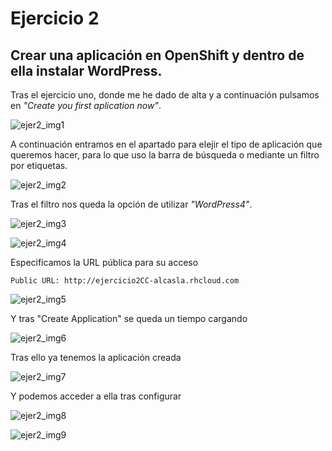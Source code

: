 # Ejercicio 2

## Crear una aplicación en OpenShift y dentro de ella instalar WordPress.

Tras el ejercicio uno, donde me he dado de alta y a continuación pulsamos en *"Create you first aplication now"*.

![ejer2_img1](http://googledrive.com/host/0B5Yam2FWqtZPOUY1RGEyY1ZKLXM/Ejercicio2_1.png)

A continuación entramos en el apartado para elejir el tipo de aplicación que queremos hacer, para lo que uso la barra de búsqueda o mediante un filtro por etiquetas.

![ejer2_img2](http://googledrive.com/host/0B5Yam2FWqtZPOUY1RGEyY1ZKLXM/Ejercicio2_2.png)

Tras el filtro nos queda la opción de utilizar *"WordPress4"*.

![ejer2_img3](http://googledrive.com/host/0B5Yam2FWqtZPOUY1RGEyY1ZKLXM/Ejercicio2_3.png)

![ejer2_img4](http://googledrive.com/host/0B5Yam2FWqtZPOUY1RGEyY1ZKLXM/Ejercicio2_4.png)

Especificamos la URL pública para su acceso

`Public URL: http://ejercicio2CC-alcasla.rhcloud.com`

![ejer2_img5](http://googledrive.com/host/0B5Yam2FWqtZPOUY1RGEyY1ZKLXM/Ejercicio2_5.png)

Y tras "Create Application" se queda un tiempo cargando

![ejer2_img6](http://googledrive.com/host/0B5Yam2FWqtZPOUY1RGEyY1ZKLXM/Ejercicio2_6.png)

Tras ello ya tenemos la aplicación creada

![ejer2_img7](http://googledrive.com/host/0B5Yam2FWqtZPOUY1RGEyY1ZKLXM/Ejercicio2_7.png)

Y podemos acceder a ella tras configurar 

![ejer2_img8](http://googledrive.com/host/0B5Yam2FWqtZPOUY1RGEyY1ZKLXM/Ejercicio2_8.png)

![ejer2_img9](http://googledrive.com/host/0B5Yam2FWqtZPOUY1RGEyY1ZKLXM/Ejercicio2_9.png)